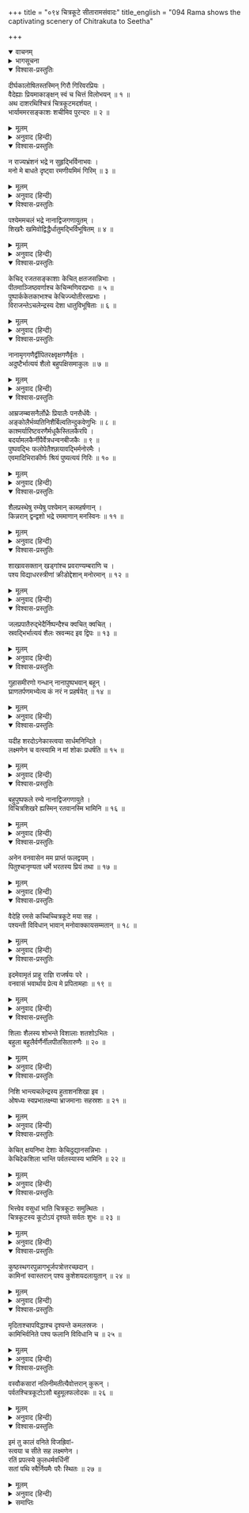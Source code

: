 +++
title = "०९४ चित्रकूटे सीतारामसंवादः"
title_english = "094 Rama shows the captivating scenery of Chitrakuta to Seetha"

+++
<details open><summary>वाचनम्</summary>
<div caption="श्रीराम-हरिसीताराममूर्ति-घनपाठिभ्यां वचनम्" class="audioEmbed" src="https://archive.org/download/Ramayana-recitation-Sriram-harisItArAmamUrti-Ghanapaati-v2/Kanda_2/Kanda_2_AYK-094-Chitra_Kute_Rama_Sita_Samvadaha.mp3"></div>
</details>

<details><summary>भागसूचना</summary>

94. श्रीरामका सीताको चित्रकूटकी शोभा दिखाना
</details>

<details open><summary>विश्वास-प्रस्तुतिः</summary>

दीर्घकालोषितस्तस्मिन् गिरौ गिरिवरप्रियः ।  
वैदेह्याः प्रियमाकाङ्क्षन् स्वं च चित्तं विलोभयन् ॥ १ ॥  
अथ दाशरथिश्चित्रं चित्रकूटमदर्शयत् ।  
भार्याममरसङ्काशः शचीमिव पुरन्दरः ॥ २ ॥
</details>

<details><summary>मूलम्</summary>

दीर्घकालोषितस्तस्मिन् गिरौ गिरिवरप्रियः ।  
वैदेह्याः प्रियमाकाङ्क्षन् स्वं च चित्तं विलोभयन् ॥ १ ॥  
अथ दाशरथिश्चित्रं चित्रकूटमदर्शयत् ।  
भार्याममरसङ्काशः शचीमिव पुरन्दरः ॥ २ ॥
</details>

<details><summary>अनुवाद (हिन्दी)</summary>

गिरिवर चित्रकूट श्रीरामको बहुत ही प्रिय लगता था । वे उस पर्वतपर बहुत दिनोंसे रह रहे थे । एक दिन अमरतुल्य तेजस्वी दशरथनन्दन श्रीराम विदेहराजकुमारी सीताका प्रिय करनेकी इच्छासे तथा अपने मनको भी बहलानेके लिये अपनी भार्याको विचित्र चित्रकूटकी शोभाका दर्शन कराने लगे, मानो देवराज इन्द्र अपनी पत्नी शचीको पर्वतीय सुषमाका दर्शन करा रहे हों ॥
</details>

<details open><summary>विश्वास-प्रस्तुतिः</summary>

न राज्यभ्रंशनं भद्रे न सुहृद्भिर्विनाभवः ।  
मनो मे बाधते दृष्ट्वा रमणीयमिमं गिरिम् ॥ ३ ॥
</details>

<details><summary>मूलम्</summary>

न राज्यभ्रंशनं भद्रे न सुहृद्भिर्विनाभवः ।  
मनो मे बाधते दृष्ट्वा रमणीयमिमं गिरिम् ॥ ३ ॥
</details>

<details><summary>अनुवाद (हिन्दी)</summary>

(वे बोले—) ‘भद्रे! यद्यपि मैं राज्यसे भ्रष्ट हो गया हूँ तथा मुझे अपने हितैषी सुहृदोंसे विलग होकर रहना पड़ता है, तथापि जब मैं इस रमणीय पर्वतकी ओर देखता हूँ, तब मेरा सारा दुःख दूर हो जाता है—राज्यका न मिलना और सुहृदोंका विछोह होना भी मेरे मनको व्यथित नहीं कर पाता है ॥ ३ ॥
</details>

<details open><summary>विश्वास-प्रस्तुतिः</summary>

पश्येममचलं भद्रे नानाद्विजगणायुतम् ।  
शिखरैः खमिवोद्विद्धैर्धातुमद्भिर्विभूषितम् ॥ ४ ॥
</details>

<details><summary>मूलम्</summary>

पश्येममचलं भद्रे नानाद्विजगणायुतम् ।  
शिखरैः खमिवोद्विद्धैर्धातुमद्भिर्विभूषितम् ॥ ४ ॥
</details>

<details><summary>अनुवाद (हिन्दी)</summary>

‘कल्याणि! इस पर्वतपर दृष्टिपात तो करो, नाना प्रकारके असंख्य पक्षी यहाँ कलरव कर रहे हैं । नाना प्रकारके धातुओंसे मण्डित इसके गगन-चुम्बी शिखर मानो आकाशको बेध रहे हैं । इन शिखरोंसे विभूषित हुआ यह चित्रकूट कैसी शोभा पा रहा है! ॥ ४ ॥
</details>

<details open><summary>विश्वास-प्रस्तुतिः</summary>

केचिद् रजतसङ्काशाः केचित् क्षतजसन्निभाः ।  
पीतमाञ्जिष्ठवर्णाश्च केचिन्मणिवरप्रभाः ॥ ५ ॥  
पुष्पार्ककेतकाभाश्च केचिज्ज्योतीरसप्रभाः ।  
विराजन्तेऽचलेन्द्रस्य देशा धातुविभूषिताः ॥ ६ ॥
</details>

<details><summary>मूलम्</summary>

केचिद् रजतसङ्काशाः केचित् क्षतजसन्निभाः ।  
पीतमाञ्जिष्ठवर्णाश्च केचिन्मणिवरप्रभाः ॥ ५ ॥  
पुष्पार्ककेतकाभाश्च केचिज्ज्योतीरसप्रभाः ।  
विराजन्तेऽचलेन्द्रस्य देशा धातुविभूषिताः ॥ ६ ॥
</details>

<details><summary>अनुवाद (हिन्दी)</summary>

‘विभिन्न धातुओंसे अलंकृत अचलराज चित्रकूटके प्रदेश कितने सुन्दर लगते हैं! इनमेंसे कोई तो चाँदीके समान चमक रहे हैं । कोई लोहूकी लाल आभाका विस्तार करते हैं । किन्हीं प्रदेशोंके रंग पीले और मंजिष्ठ वर्णके हैं । कोई श्रेष्ठ मणियोंके समान उद्भासित होते हैं । कोई पुखराजके समान, कोई स्फटिकके सदृश और कोई केवड़ेके फूलके समान कान्तिवाले हैं तथा कुछ प्रदेश नक्षत्रों और पारेके समान प्रकाशित होते हैं ॥ ५-६ ॥
</details>

<details open><summary>विश्वास-प्रस्तुतिः</summary>

नानामृगगणैर्द्वीपितरक्ष्वृक्षगणैर्वृतः ।  
अदुष्टैर्भात्ययं शैलो बहुपक्षिसमाकुलः ॥ ७ ॥
</details>

<details><summary>मूलम्</summary>

नानामृगगणैर्द्वीपितरक्ष्वृक्षगणैर्वृतः ।  
अदुष्टैर्भात्ययं शैलो बहुपक्षिसमाकुलः ॥ ७ ॥
</details>

<details><summary>अनुवाद (हिन्दी)</summary>

‘यह पर्वत बहुसंख्यक पक्षियोंसे व्याप्त है तथा नाना प्रकारके मृगों, बड़े-बड़े व्याघ्रों, चीतों और रीछोंसे भरा हुआ है । वे व्याघ्र आदि हिंसक जन्तु अपने दुष्टभावका परित्याग करके यहाँ रहते हैं और इस पर्वतकी शोभा बढ़ाते हैं ॥ ७ ॥
</details>

<details open><summary>विश्वास-प्रस्तुतिः</summary>

आम्रजम्ब्वसनैर्लोध्रैः प्रियालैः पनसैर्धवैः ।  
अङ्कोलैर्भव्यतिनिशैर्बिल्वतिन्दुकवेणुभिः ॥ ८ ॥  
काश्मर्यारिष्टवरणैर्मधूकैस्तिलकैरपि ।  
बदर्यामलकैर्नीपैर्वेत्रधन्वनबीजकैः ॥ ९ ॥  
पुष्पवद्भिः फलोपेतैश्छायावद्भिर्मनोरमैः ।  
एवमादिभिराकीर्णः श्रियं पुष्यत्ययं गिरिः ॥ १० ॥
</details>

<details><summary>मूलम्</summary>

आम्रजम्ब्वसनैर्लोध्रैः प्रियालैः पनसैर्धवैः ।  
अङ्कोलैर्भव्यतिनिशैर्बिल्वतिन्दुकवेणुभिः ॥ ८ ॥  
काश्मर्यारिष्टवरणैर्मधूकैस्तिलकैरपि ।  
बदर्यामलकैर्नीपैर्वेत्रधन्वनबीजकैः ॥ ९ ॥  
पुष्पवद्भिः फलोपेतैश्छायावद्भिर्मनोरमैः ।  
एवमादिभिराकीर्णः श्रियं पुष्यत्ययं गिरिः ॥ १० ॥
</details>

<details><summary>अनुवाद (हिन्दी)</summary>

‘आम, जामुन, असन, लोध, प्रियाल, कटहल, धव, अंकोल, भव्य, तिनिश, बेल, तिन्दुक, बाँस, काश्मरी (मधुपर्णिका), अरिष्ट (नीम), वरण, महुआ, तिलक, बेर, आँवला, कदम्ब, बेत, धन्वन (इन्द्रजौ), बीजक (अनार) आदि घनी छायावाले वृक्षोंसे, जो फूलों और फलोंसे लदे होनेके कारण मनोरम प्रतीत होते थे, व्याप्त हुआ यह पर्वत अनुपम शोभाका पोषण एवं विस्तार कर रहा है ॥ ८—१० ॥
</details>

<details open><summary>विश्वास-प्रस्तुतिः</summary>

शैलप्रस्थेषु रम्येषु पश्येमान् कामहर्षणान् ।  
किन्नरान् द्वन्द्वशो भद्रे रममाणान् मनस्विनः ॥ ११ ॥
</details>

<details><summary>मूलम्</summary>

शैलप्रस्थेषु रम्येषु पश्येमान् कामहर्षणान् ।  
किन्नरान् द्वन्द्वशो भद्रे रममाणान् मनस्विनः ॥ ११ ॥
</details>

<details><summary>अनुवाद (हिन्दी)</summary>

‘इन रमणीय शैलशिखरोंपर उन प्रदेशोंको देखो, जो प्रेम-मिलनकी भावनाका उद्दीपन करके आन्तरिक हर्षको बढ़ानेवाले हैं । वहाँ मनस्वी किन्नर दो-दो एक साथ होकर टहल रहे हैं ॥ ११ ॥
</details>

<details open><summary>विश्वास-प्रस्तुतिः</summary>

शाखावसक्तान् खड्गांश्च प्रवराण्यम्बराणि च ।  
पश्य विद्याधरस्त्रीणां क्रीडोद्देशान् मनोरमान् ॥ १२ ॥
</details>

<details><summary>मूलम्</summary>

शाखावसक्तान् खड्गांश्च प्रवराण्यम्बराणि च ।  
पश्य विद्याधरस्त्रीणां क्रीडोद्देशान् मनोरमान् ॥ १२ ॥
</details>

<details><summary>अनुवाद (हिन्दी)</summary>

‘इन किन्नरोंके खड्ग पेड़ोंकी डालियोंमें लटक रहे हैं । इधर विद्याधरोंकी स्त्रियोंके मनोरम क्रीड़ास्थलों तथा वृक्षोंकी शाखाओंपर रखे हुए उनके सुन्दर वस्त्रोंकी ओर भी देखो ॥ १२ ॥
</details>

<details open><summary>विश्वास-प्रस्तुतिः</summary>

जलप्रपातैरुद्भेदैर्निष्पन्दैश्च क्वचित् क्वचित् ।  
स्रवद्भिर्भात्ययं शैलः स्रवन्मद इव द्विपः ॥ १३ ॥
</details>

<details><summary>मूलम्</summary>

जलप्रपातैरुद्भेदैर्निष्पन्दैश्च क्वचित् क्वचित् ।  
स्रवद्भिर्भात्ययं शैलः स्रवन्मद इव द्विपः ॥ १३ ॥
</details>

<details><summary>अनुवाद (हिन्दी)</summary>

‘इसके ऊपर कहीं ऊँचेसे झरने गिर रहे हैं, कहीं जमीनके भीतरसे सोते निकले हैं और कहीं-कहीं छोटे-छोटे स्रोत प्रवाहित हो रहे हैं । इन सबके द्वारा यह पर्वत मदकी धारा बहानेवाले हाथीके समान शोभा पाता है ॥ १३ ॥
</details>

<details open><summary>विश्वास-प्रस्तुतिः</summary>

गुहासमीरणो गन्धान् नानापुष्पभवान् बहून् ।  
घ्राणतर्पणमभ्येत्य कं नरं न प्रहर्षयेत् ॥ १४ ॥
</details>

<details><summary>मूलम्</summary>

गुहासमीरणो गन्धान् नानापुष्पभवान् बहून् ।  
घ्राणतर्पणमभ्येत्य कं नरं न प्रहर्षयेत् ॥ १४ ॥
</details>

<details><summary>अनुवाद (हिन्दी)</summary>

‘गुफाओंसे निकली हुई वायु नाना प्रकारके पुष्पोंकी प्रचुर गन्ध लेकर नासिकाको तृप्त करती हुई किस पुरुषके पास आकर उसका हर्ष नहीं बढ़ा रही है ॥ १४ ॥
</details>

<details open><summary>विश्वास-प्रस्तुतिः</summary>

यदीह शरदोऽनेकास्त्वया सार्धमनिन्दिते ।  
लक्ष्मणेन च वत्स्यामि न मां शोकः प्रधर्षति ॥ १५ ॥
</details>

<details><summary>मूलम्</summary>

यदीह शरदोऽनेकास्त्वया सार्धमनिन्दिते ।  
लक्ष्मणेन च वत्स्यामि न मां शोकः प्रधर्षति ॥ १५ ॥
</details>

<details><summary>अनुवाद (हिन्दी)</summary>

‘सती-साध्वी सीते! यदि तुम्हारे और लक्ष्मणके साथ मैं यहाँ अनेक वर्षोंतक रहूँ तो भी नगरत्यागका शोक मुझे कदापि पीड़ित नहीं करेगा ॥ १५ ॥
</details>

<details open><summary>विश्वास-प्रस्तुतिः</summary>

बहुपुष्पफले रम्ये नानाद्विजगणायुते ।  
विचित्रशिखरे ह्यस्मिन् रतवानस्मि भामिनि ॥ १६ ॥
</details>

<details><summary>मूलम्</summary>

बहुपुष्पफले रम्ये नानाद्विजगणायुते ।  
विचित्रशिखरे ह्यस्मिन् रतवानस्मि भामिनि ॥ १६ ॥
</details>

<details><summary>अनुवाद (हिन्दी)</summary>

‘भामिनि! बहुतेरे फूलों और फलोंसे युक्त तथा नाना प्रकारके पक्षियोंसे सेवित इस विचित्र शिखरवाले रमणीय पर्वतपर मेरा मन बहुत लगता है ॥ १६ ॥
</details>

<details open><summary>विश्वास-प्रस्तुतिः</summary>

अनेन वनवासेन मम प्राप्तं फलद्वयम् ।  
पितुश्चानृण्यता धर्मे भरतस्य प्रियं तथा ॥ १७ ॥
</details>

<details><summary>मूलम्</summary>

अनेन वनवासेन मम प्राप्तं फलद्वयम् ।  
पितुश्चानृण्यता धर्मे भरतस्य प्रियं तथा ॥ १७ ॥
</details>

<details><summary>अनुवाद (हिन्दी)</summary>

‘प्रिये! इस वनवाससे मुझे दो फल प्राप्त हुए हैं—दो लाभ हुए हैं—एक तो धर्मानुसार पिताकी आज्ञाका पालनरूप ऋण चुक गया और दूसरा भाई भरतका प्रिय हुआ ॥ १७ ॥
</details>

<details open><summary>विश्वास-प्रस्तुतिः</summary>

वैदेहि रमसे कच्चिच्चित्रकूटे मया सह ।  
पश्यन्ती विविधान् भावान् मनोवाक्कायसम्मतान् ॥ १८ ॥
</details>

<details><summary>मूलम्</summary>

वैदेहि रमसे कच्चिच्चित्रकूटे मया सह ।  
पश्यन्ती विविधान् भावान् मनोवाक्कायसम्मतान् ॥ १८ ॥
</details>

<details><summary>अनुवाद (हिन्दी)</summary>

‘विदेहकुमारी! क्या चित्रकूट पर्वतपर मेरे साथ मन, वाणी और शरीरको प्रिय लगनेवाले भाँति-भाँतिके पदार्थोंको देखकर तुम्हें आनन्द प्राप्त होता है? ॥ १८ ॥
</details>

<details open><summary>विश्वास-प्रस्तुतिः</summary>

इदमेवामृतं प्राहू राज्ञि राजर्षयः परे ।  
वनवासं भवार्थाय प्रेत्य मे प्रपितामहाः ॥ १९ ॥
</details>

<details><summary>मूलम्</summary>

इदमेवामृतं प्राहू राज्ञि राजर्षयः परे ।  
वनवासं भवार्थाय प्रेत्य मे प्रपितामहाः ॥ १९ ॥
</details>

<details><summary>अनुवाद (हिन्दी)</summary>

‘रानी! मेरे प्रपितामह मनु आदि उत्कृष्ट राजर्षियोंने नियमपूर्वक किये गये इन वनवासको ही अमृत बतलाया है; इससे शरीरत्यागके पश्चात् परम कल्याणकी प्राप्ति होती है ॥ १९ ॥
</details>

<details open><summary>विश्वास-प्रस्तुतिः</summary>

शिलाः शैलस्य शोभन्ते विशालाः शतशोऽभितः ।  
बहुला बहुलैर्वर्णैर्नीलपीतसितारुणैः ॥ २० ॥
</details>

<details><summary>मूलम्</summary>

शिलाः शैलस्य शोभन्ते विशालाः शतशोऽभितः ।  
बहुला बहुलैर्वर्णैर्नीलपीतसितारुणैः ॥ २० ॥
</details>

<details><summary>अनुवाद (हिन्दी)</summary>

‘चारों ओर इस पर्वतकी सैकड़ों विशाल शिलाएँ शोभा पा रही हैं, जो नीले, पीले, सफेद और लाल आदि विविध रंगोंसे अनेक प्रकारकी दिखायी देती हैं ॥ २० ॥
</details>

<details open><summary>विश्वास-प्रस्तुतिः</summary>

निशि भान्त्यचलेन्द्रस्य हुताशनशिखा इव ।  
ओषध्यः स्वप्रभालक्ष्म्या भ्राजमानाः सहस्रशः ॥ २१ ॥
</details>

<details><summary>मूलम्</summary>

निशि भान्त्यचलेन्द्रस्य हुताशनशिखा इव ।  
ओषध्यः स्वप्रभालक्ष्म्या भ्राजमानाः सहस्रशः ॥ २१ ॥
</details>

<details><summary>अनुवाद (हिन्दी)</summary>

‘रातमें इस पर्वतराजके ऊपर लगी हुई सहस्रों ओषधियाँ अपनी प्रभासम्पत्तिसे प्रकाशित होती हुई अग्निशिखाके समान उद्भासित होती हैं ॥ २१ ॥
</details>

<details open><summary>विश्वास-प्रस्तुतिः</summary>

केचित् क्षयनिभा देशाः केचिदुद्यानसन्निभाः ।  
केचिदेकशिला भान्ति पर्वतस्यास्य भामिनि ॥ २२ ॥
</details>

<details><summary>मूलम्</summary>

केचित् क्षयनिभा देशाः केचिदुद्यानसन्निभाः ।  
केचिदेकशिला भान्ति पर्वतस्यास्य भामिनि ॥ २२ ॥
</details>

<details><summary>अनुवाद (हिन्दी)</summary>

‘भामिनि! इस पर्वतके कई स्थान घरकी भाँति दिखायी देते हैं (क्योंकि वे वृक्षोंकी घनी छायासे आच्छादित हैं) और कई स्थान चम्पा, मालती आदि फूलोंकी अधिकताके कारण उद्यानके समान सुशोभित होते हैं तथा कितने ही स्थान ऐसे हैं जहाँ बहुत दूरतक एक ही शिला फैली हुई है । इन सबकी बड़ी शोभा होती है ॥ २२ ॥
</details>

<details open><summary>विश्वास-प्रस्तुतिः</summary>

भित्त्वेव वसुधां भाति चित्रकूटः समुत्थितः ।  
चित्रकूटस्य कूटोऽयं दृश्यते सर्वतः शुभः ॥ २३ ॥
</details>

<details><summary>मूलम्</summary>

भित्त्वेव वसुधां भाति चित्रकूटः समुत्थितः ।  
चित्रकूटस्य कूटोऽयं दृश्यते सर्वतः शुभः ॥ २३ ॥
</details>

<details><summary>अनुवाद (हिन्दी)</summary>

‘ऐसा जान पड़ता है कि यह चित्रकूट पर्वत पृथ्वीको फाड़कर ऊपर उठ आया है । चित्रकूटका यह शिखर सब ओरसे सुन्दर दिखायी देता है ॥ २३ ॥
</details>

<details open><summary>विश्वास-प्रस्तुतिः</summary>

कुष्ठस्थगरपुन्नागभूर्जपत्रोत्तरच्छदान् ।  
कामिनां स्वास्तरान् पश्य कुशेशयदलायुतान् ॥ २४ ॥
</details>

<details><summary>मूलम्</summary>

कुष्ठस्थगरपुन्नागभूर्जपत्रोत्तरच्छदान् ।  
कामिनां स्वास्तरान् पश्य कुशेशयदलायुतान् ॥ २४ ॥
</details>

<details><summary>अनुवाद (हिन्दी)</summary>

‘प्रिये! देखो, ये विलासियोंके बिस्तर हैं, जिनपर उत्पल, पुत्रजीवक, पुन्नाग और भोजपत्र—इनके पत्ते ही चादरका काम देते हैं तथा इनके ऊपर सब ओरसे कमलोंके पत्ते बिछे हुए हैं ॥ २४ ॥
</details>

<details open><summary>विश्वास-प्रस्तुतिः</summary>

मृदिताश्चापविद्धाश्च दृश्यन्ते कमलस्रजः ।  
कामिभिर्वनिते पश्य फलानि विविधानि च ॥ २५ ॥
</details>

<details><summary>मूलम्</summary>

मृदिताश्चापविद्धाश्च दृश्यन्ते कमलस्रजः ।  
कामिभिर्वनिते पश्य फलानि विविधानि च ॥ २५ ॥
</details>

<details><summary>अनुवाद (हिन्दी)</summary>

‘प्रियतमे! ये कमलोंकी मालाएँ दिखायी देती हैं, जो विलासियोंद्वारा मसलकर फेंक दी गयी हैं । उधर देखो, वृक्षोंमें नाना प्रकारके फल लगे हुए हैं ॥ २५ ॥
</details>

<details open><summary>विश्वास-प्रस्तुतिः</summary>

वस्वौकसारां नलिनीमतीत्यैवोत्तरान् कुरून् ।  
पर्वतश्चित्रकूटोऽसौ बहुमूलफलोदकः ॥ २६ ॥
</details>

<details><summary>मूलम्</summary>

वस्वौकसारां नलिनीमतीत्यैवोत्तरान् कुरून् ।  
पर्वतश्चित्रकूटोऽसौ बहुमूलफलोदकः ॥ २६ ॥
</details>

<details><summary>अनुवाद (हिन्दी)</summary>

‘बहुत-से फल, मूल और जलसे सम्पन्न यह चित्रकूट पर्वत कुबेर-नगरी वस्वौकसारा (अलका), इन्द्रपुरी नलिनी (अमरावती अथवा नलिनी नामसे प्रसिद्ध कुबेरकी सौगन्धिक कमलोंसे युक्त पुष्करिणी) तथा उत्तर कुरुको भी अपनी शोभासे तिरस्कृत कर रहा है ॥ २६ ॥
</details>

<details open><summary>विश्वास-प्रस्तुतिः</summary>

इमं तु कालं वनिते विजह्रिवां-  
स्त्वया च सीते सह लक्ष्मणेन ।  
रतिं प्रपत्स्ये कुलधर्मवर्धिनीं  
सतां पथि स्वैर्नियमैः परैः स्थितः ॥ २७ ॥
</details>

<details><summary>मूलम्</summary>

इमं तु कालं वनिते विजह्रिवां-  
स्त्वया च सीते सह लक्ष्मणेन ।  
रतिं प्रपत्स्ये कुलधर्मवर्धिनीं  
सतां पथि स्वैर्नियमैः परैः स्थितः ॥ २७ ॥
</details>

<details><summary>अनुवाद (हिन्दी)</summary>

‘प्राणवल्लभे सीते! अपने उत्तम नियमोंको पालन करते हुए सन्मार्गपर स्थित रहकर यदि तुम्हारे और लक्ष्मणके साथ यह चौदह वर्षोंका समय मैं सानन्द व्यतीत कर लूँगा तो मुझे वह सुख प्राप्त होगा जो कुलधर्मको बढ़ानेवाला है’ ॥ २७ ॥
</details>

<details><summary>समाप्तिः</summary>

इत्यार्षे श्रीमद्रामायणे वाल्मीकीये आदिकाव्येऽयोध्याकाण्डे चतुर्नवतितमः सर्गः ॥ ९४ ॥  
इस प्रकार श्रीवाल्मीकिनिर्मित आर्षरामायण आदिकाव्यके अयोध्याकाण्डमें चौरानबेवाँ सर्ग पूरा हुआ ॥ ९४ ॥
</details>

